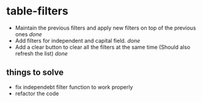 # table-filters
- Maintain the previous filters and apply new filters on top of the previous ones *done*
- Add filters for independent and capital field. *done*
- Add a clear button to clear all the filters at the same time (Should also refresh the list) *done*

## things to solve
- fix independebt filter  function to work properly
- refactor the code 